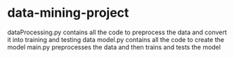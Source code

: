 # data-mining-project

dataProcessing.py contains all the code to preprocess the data and convert it into training and testing data 
model.py contains all the code to create the model
main.py preprocesses the data and then trains and tests the model

